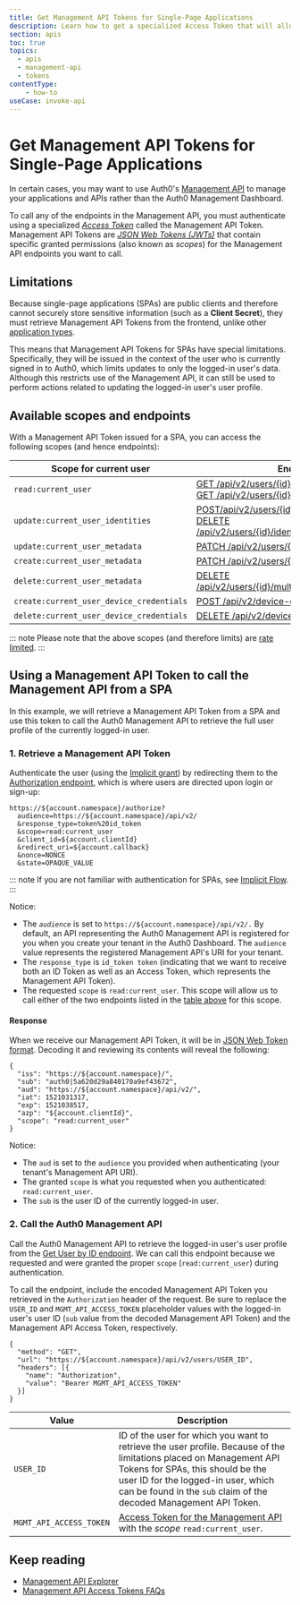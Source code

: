 ```yaml
---
title: Get Management API Tokens for Single-Page Applications
description: Learn how to get a specialized Access Token that will allow you to call Auth0's Management API endpoints. For use with Single-Page Applications (SPAs).
section: apis
toc: true
topics:
  - apis
  - management-api
  - tokens
contentType: 
    - how-to
useCase: invoke-api
---
```


# Get Management API Tokens for Single-Page Applications

In certain cases, you may want to use Auth0's [Management API](/api/management/v2#!) to manage your applications and APIs rather than the Auth0 Management Dashboard. 

To call any of the endpoints in the Management API, you must authenticate using a specialized <dfn data-key="access-token">[Access Token](/tokens/overview-access-tokens)</dfn> called the Management API Token. Management API Tokens are <dfn data-key="json-web-token">[JSON Web Tokens (JWTs)](/tokens/concepts/jwts)</dfn> that contain specific granted permissions (also known as <dfn data-key="scope">scopes</dfn>) for the Management API endpoints you want to call. 

## Limitations

Because single-page applications (SPAs) are public clients and therefore cannot securely store sensitive information (such as a **Client Secret**), they must retrieve Management API Tokens from the frontend, unlike other [application types](/applications).

This means that Management API Tokens for SPAs have special limitations. Specifically, they will be issued in the context of the user who is currently signed in to Auth0, which limits updates to only the logged-in user's data.  Although this restricts use of the Management API, it can still be used to perform actions related to updating the logged-in user's user profile.

## Available scopes and endpoints

With a Management API Token issued for a SPA, you can access the following scopes (and hence endpoints):

| **Scope for current user** | **Endpoint** |
| -------------------------- | ------------ |
| `read:current_user` | [GET /api/v2/users/{id}](/api/management/v2#!/Users/get_users_by_id) <br /> [GET /api/v2/users/{id}/enrollments](/api/management/v2#!/Users/get_enrollments) |
| `update:current_user_identities` | [POST/api/v2/users/{id}/identities](/api/management/v2#!/Users/post_identities) <br /> [DELETE /api/v2/users/{id}/identities/{provider}/{user_id}](/api/management/v2#!/Users/delete_user_identity_by_user_id) |
| `update:current_user_metadata` | [PATCH /api/v2/users/{id}](/api/management/v2#!/Users/patch_users_by_id) |
| `create:current_user_metadata` | [PATCH /api/v2/users/{id}](/api/management/v2#!/Users/patch_users_by_id) |
| `delete:current_user_metadata` | [DELETE /api/v2/users/{id}/multifactor/{provider}](/api/management/v2#!/Users/delete_multifactor_by_provider) |
| `create:current_user_device_credentials` | [POST /api/v2/device-credentials](/api/management/v2#!/Device_Credentials/post_device_credentials) |
| `delete:current_user_device_credentials` | [DELETE /api/v2/device-credentials/{id}](/api/management/v2#!/Device_Credentials/delete_device_credentials_by_id) |

::: note
Please note that the above scopes (and therefore limits) are [rate limited](/policies/rate-limits#access-tokens-for-spas).
:::

## Using a Management API Token to call the Management API from a SPA

In this example, we will retrieve a Management API Token from a SPA and use this token to call the Auth0 Management API to retrieve the full user profile of the currently logged-in user.

### 1. Retrieve a Management API Token 

Authenticate the user (using the [Implicit grant](/api/authentication?http#implicit-grant)) by redirecting them to the [Authorization endpoint](/api/authentication#authorize-application), which is where users are directed upon login or sign-up:

```text
https://${account.namespace}/authorize?
  audience=https://${account.namespace}/api/v2/
  &response_type=token%20id_token
  &scope=read:current_user
  &client_id=${account.clientId}
  &redirect_uri=${account.callback}
  &nonce=NONCE
  &state=OPAQUE_VALUE
```

::: note
If you are not familiar with authentication for SPAs, see [Implicit Flow](/flows/concepts/implicit).
:::

Notice:

- The <dfn data-key="audience">`audience`</dfn> is set to `https://${account.namespace}/api/v2/.` By default, an API representing the Auth0 Management API is registered for you when you create your tenant in the Auth0 Dashboard. The `audience` value represents the registered Management API's URI for your tenant.
- The `response_type` is `id_token token` (indicating that we want to receive both an ID Token as well as an Access Token, which represents the Management API Token).
- The requested `scope` is `read:current_user`. This scope will allow us to call either of the two endpoints listed in the [table above](#available-scopes-and-endpoints) for this scope.

#### Response

When we receive our Management API Token, it will be in [JSON Web Token format](/tokens/reference/jwt/jwt-structure). Decoding it and reviewing its contents will reveal the following:

```text
{
  "iss": "https://${account.namespace}/",
  "sub": "auth0|5a620d29a840170a9ef43672",
  "aud": "https://${account.namespace}/api/v2/",
  "iat": 1521031317,
  "exp": 1521038517,
  "azp": "${account.clientId}",
  "scope": "read:current_user"
}
```

Notice:

- The `aud` is set to the `audience` you provided when authenticating (your tenant's Management API URI).
- The granted `scope` is what you requested when you authenticated: `read:current_user`.
- The `sub` is the user ID of the currently logged-in user.

### 2. Call the Auth0 Management API

Call the Auth0 Management API to retrieve the logged-in user's user profile from the [Get User by ID endpoint](/api/management/v2#!/Users/get_users_by_id). We can call this endpoint because we requested and were granted the proper `scope` (`read:current_user`) during authentication. 

To call the endpoint, include the encoded Management API Token you retrieved in the `Authorization` header of the request. Be sure to replace the `USER_ID` and `MGMT_API_ACCESS_TOKEN` placeholder values with the logged-in user's user ID (`sub` value from the decoded Management API Token) and the Management API Access Token, respectively.

```har
{
  "method": "GET",
  "url": "https://${account.namespace}/api/v2/users/USER_ID",
  "headers": [{
    "name": "Authorization",
    "value": "Bearer MGMT_API_ACCESS_TOKEN"
  }]
}
```

| Value | Description |
| - | - |
| `USER_ID` | ID of the user for which you want to retrieve the user profile. Because of the limitations placed on Management API Tokens for SPAs, this should be the user ID for the logged-in user, which can be found in the `sub` claim of the decoded Management API Token. |
| `MGMT_API_ACCESS_TOKEN` | [Access Token for the Management API](/api/management/v2/tokens) with the <dfn data-key="scope">scope</dfn> `read:current_user`. |


## Keep reading

* [Management API Explorer](/api/management/v2#!)
* [Management API Access Tokens FAQs](/api/management/v2/faq-management-api-access-tokens)
